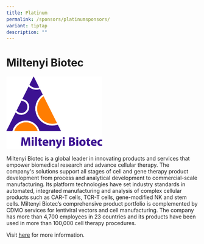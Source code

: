 ```yaml
---
title: Platinum
permalink: /sponsors/platinumsponsors/
variant: tiptap
description: ""
---
```

<h1>Miltenyi Biotec</h1>
<p></p><a class="isomer-image-wrapper" href="https://www.miltenyibiotec.com/SG-en/https://imsva91-ctp.trendmicro.com/wis/clicktime/v1/query?url=https%3a%2f%2fwww.miltenyibiotec.com%2fSG%2den%2f&amp;umid=CA5DC798-135E-9306-9D61-30A1C959EA2C&amp;auth=6e3fe59570831a389716849e93b5d483c90c3fe4-3e7dbf22e4f529f39364c0ad96156e15db78af81"><img style="width: 50%;" height="auto" width="100%" alt="" src="/images/Sponsors Partner/Logo_MiltenyiBiotec_RGB.jpg"></a>
<p>Miltenyi Biotec is a global leader in innovating products and services
that empower biomedical research and advance cellular therapy. The company's
solutions support all stages of cell and gene therapy product development
from process and analytical development to commercial-scale manufacturing.
Its platform technologies have set industry standards in automated, integrated
manufacturing and analysis of complex cellular products such as CAR-T cells,
TCR-T cells, gene-modified NK and stem cells. Miltenyi Biotec’s comprehensive
product portfolio is complemented by CDMO services for lentiviral vectors
and cell manufacturing. The company has more than 4,700 employees in 23
countries and its products have been used in more than 100,000 cell therapy
procedures.</p>
<p>Visit <a href="https://www.miltenyibiotec.com/SG-en/" rel="noopener noreferrer nofollow" target="_blank">here</a> for
more information.</p>